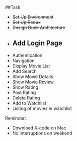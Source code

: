 
##Task
- ~~Set Up Environment~~
- ~~Set Up Redux~~
- ~~Design Duck Architecture~~
- Add Login Page
  - 
- Authentication
- Navigation
- Display Movie List
- Add Search
- Show Movie Details
- Show Movie Review
- Show Rating
- Post Rating
- Delete Rating
- Add to Watchlist
- Listing of movies in watchlist


Reminder:
* Download X-code on Mac
* No interruptions on weekend
